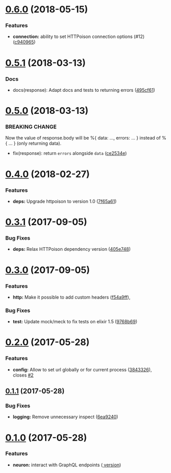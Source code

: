<a name="0.6.0"></a>
# [0.6.0](https://github.com/uesteibar/neuron/compare/v0.5.1...v) (2018-05-15)


### Features

* **connection:** ability to set HTTPoison connection options (#12) ([c940965](https://github.com/uesteibar/neuron/commit/c940965))



<a name="0.5.1"></a>
# [0.5.1](https://github.com/uesteibar/neuron/compare/v0.5.0...v0.5.1) (2018-03-13)

### Docs

* docs(response): Adapt docs and tests to returning errors ([495cf61](https://github.com/uesteibar/neuron/commit/495cf61))



<a name="0.5.0"></a>
# [0.5.0](https://github.com/uesteibar/neuron/compare/v0.4.0...v0.5.0) (2018-03-13)

### BREAKING CHANGE

Now the value of response.body will be %{ data: ..., errors: ... } instead of %{ ... } (only returning data).

  * fix(response): return `errors` alongside `data` ([ce2534e](https://github.com/uesteibar/neuron/commit/ce2534e))



<a name="0.4.0"></a>
# [0.4.0](https://github.com/uesteibar/neuron/compare/v0.3.1...v0.4.0) (2018-02-27)


### Features

* **deps:** Upgrade httpoison to version 1.0 ([7f65a61](https://github.com/uesteibar/neuron/commit/7f65a61))



<a name="0.3.1"></a>
# [0.3.1](https://github.com/uesteibar/neuron/compare/v0.3.0...v0.3.1) (2017-09-05)


### Bug Fixes

* **deps:** Relax HTTPoison dependency version ([405e748](https://github.com/uesteibar/neuron/commit/405e748))



<a name="0.3.0"></a>
# [0.3.0](https://github.com/uesteibar/neuron/compare/v0.2.0...v0.3.0) (2017-09-05)


### Features

* **http:** Make it possible to add custom headers ([f54a9ff](https://github.com/uesteibar/neuron/commit/f54a9ff)),


### Bug Fixes

* **test:** Update mock/meck to fix tests on elixir 1.5 ([9768b69](https://github.com/uesteibar/neuron/commit/9768b69))



<a name="0.2.0"></a>
# [0.2.0](https://github.com/uesteibar/neuron/compare/v0.1.1...v0.2.0) (2017-05-28)


### Features

* **config:** Allow to set url globally or for current process ([3843326](https://github.com/uesteibar/neuron/commit/3843326)), closes [#2](https://github.com/uesteibar/neuron/issues/2)



<a name="0.1.1"></a>
## [0.1.1](https://github.com/uesteibar/neuron/compare/v0.1.0...v0.1.1) (2017-05-28)


### Bug Fixes

* **logging:** Remove unnecessary inspect ([6ea9240](https://github.com/uesteibar/neuron/commit/6ea9240))



<a name="0.1.0"></a>
# [0.1.0](https://github.com/uesteibar/neuron/compare/3d46dc7...v0.1.0) (2017-05-28)


### Features

* **neuron:** interact with GraphQL endpoints ([ version](https://github.com/uesteibar/neuron/commit/af142ef))
